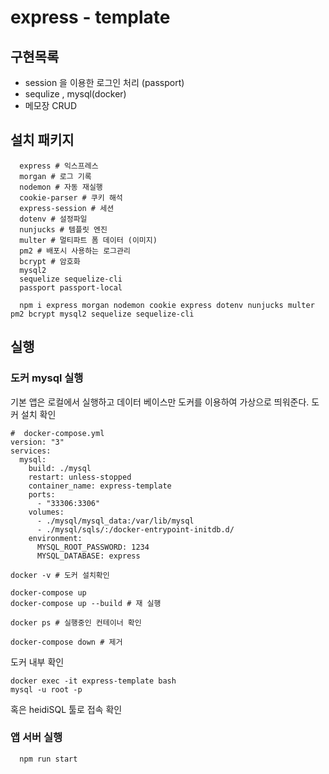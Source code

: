 # express - template

## 구현목록

- session 을 이용한 로그인 처리 (passport)
- sequlize , mysql(docker)
- 메모장 CRUD

## 설치 패키지

```
  express # 익스프레스
  morgan # 로그 기록
  nodemon # 자동 재실행
  cookie-parser # 쿠키 해석
  express-session # 세션
  dotenv # 설정파일
  nunjucks # 템플릿 엔진
  multer # 멀티파트 폼 데이터 (이미지)
  pm2 # 배포시 사용하는 로그관리
  bcrypt # 암호화
  mysql2
  sequelize sequelize-cli
  passport passport-local
```

```
  npm i express morgan nodemon cookie express dotenv nunjucks multer pm2 bcrypt mysql2 sequelize sequelize-cli
```

## 실행

### 도커 mysql 실행

기본 앱은 로컬에서 실행하고
데이터 베이스만 도커를 이용하여 가상으로 띄워준다. 도커 설치 확인

```
#  docker-compose.yml
version: "3"
services:
  mysql:
    build: ./mysql
    restart: unless-stopped
    container_name: express-template
    ports:
      - "33306:3306"
    volumes:
      - ./mysql/mysql_data:/var/lib/mysql
      - ./mysql/sqls/:/docker-entrypoint-initdb.d/
    environment:
      MYSQL_ROOT_PASSWORD: 1234
      MYSQL_DATABASE: express
```

```
docker -v # 도커 설치확인

docker-compose up
docker-compose up --build # 재 실행

docker ps # 실행중인 컨테이너 확인

docker-compose down # 제거
```

도커 내부 확인

```
docker exec -it express-template bash
mysql -u root -p
```

혹은 heidiSQL 툴로 접속 확인

### 앱 서버 실행

```
  npm run start
```
